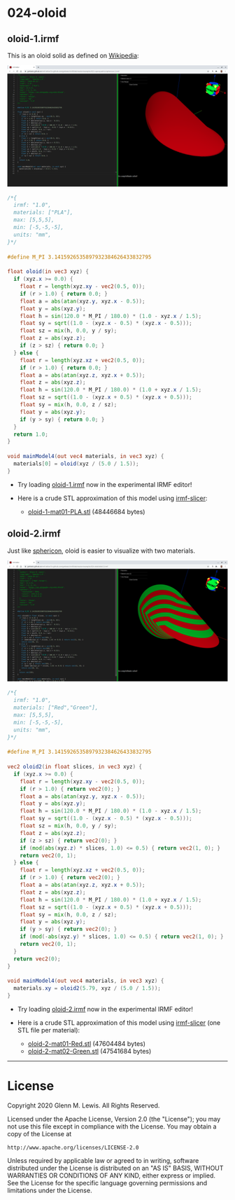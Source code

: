 # 024-oloid

## oloid-1.irmf

This is an oloid solid as defined on [Wikipedia](https://en.wikipedia.org/wiki/Oloid):

![oloid-1.png](oloid-1.png)

```glsl
/*{
  irmf: "1.0",
  materials: ["PLA"],
  max: [5,5,5],
  min: [-5,-5,-5],
  units: "mm",
}*/

#define M_PI 3.1415926535897932384626433832795

float oloid(in vec3 xyz) {
  if (xyz.x >= 0.0) {
    float r = length(xyz.xy - vec2(0.5, 0));
    if (r > 1.0) { return 0.0; }
    float a = abs(atan(xyz.y, xyz.x - 0.5));
    float y = abs(xyz.y);
    float h = sin(120.0 * M_PI / 180.0) * (1.0 - xyz.x / 1.5);
    float sy = sqrt((1.0 - (xyz.x - 0.5) * (xyz.x - 0.5)));
    float sz = mix(h, 0.0, y / sy);
    float z = abs(xyz.z);
    if (z > sz) { return 0.0; }
  } else {
    float r = length(xyz.xz + vec2(0.5, 0));
    if (r > 1.0) { return 0.0; }
    float a = abs(atan(xyz.z, xyz.x + 0.5));
    float z = abs(xyz.z);
    float h = sin(120.0 * M_PI / 180.0) * (1.0 + xyz.x / 1.5);
    float sz = sqrt((1.0 - (xyz.x + 0.5) * (xyz.x + 0.5)));
    float sy = mix(h, 0.0, z / sz);
    float y = abs(xyz.y);
    if (y > sy) { return 0.0; }
  }
  return 1.0;
}

void mainModel4(out vec4 materials, in vec3 xyz) {
  materials[0] = oloid(xyz / (5.0 / 1.5));
}
```

* Try loading [oloid-1.irmf](https://gmlewis.github.io/irmf-editor/?s=github.com/gmlewis/irmf/blob/master/examples/024-oloid/oloid-1.irmf) now in the experimental IRMF editor!

* Here is a crude STL approximation of this model
  using [irmf-slicer](https://github.com/gmlewis/irmf-slicer):
  - [oloid-1-mat01-PLA.stl](oloid-1-mat01-PLA.stl) (48446684 bytes)

## oloid-2.irmf

Just like [sphericon](https://github.com/gmlewis/irmf/tree/master/examples/022-superquadrics#sphericon-2irmf),
oloid is easier to visualize with two materials.

![oloid-2.png](oloid-2.png)

```glsl
/*{
  irmf: "1.0",
  materials: ["Red","Green"],
  max: [5,5,5],
  min: [-5,-5,-5],
  units: "mm",
}*/

#define M_PI 3.1415926535897932384626433832795

vec2 oloid2(in float slices, in vec3 xyz) {
  if (xyz.x >= 0.0) {
    float r = length(xyz.xy - vec2(0.5, 0));
    if (r > 1.0) { return vec2(0); }
    float a = abs(atan(xyz.y, xyz.x - 0.5));
    float y = abs(xyz.y);
    float h = sin(120.0 * M_PI / 180.0) * (1.0 - xyz.x / 1.5);
    float sy = sqrt((1.0 - (xyz.x - 0.5) * (xyz.x - 0.5)));
    float sz = mix(h, 0.0, y / sy);
    float z = abs(xyz.z);
    if (z > sz) { return vec2(0); }
    if (mod(abs(xyz.z) * slices, 1.0) <= 0.5) { return vec2(1, 0); }
    return vec2(0, 1);
  } else {
    float r = length(xyz.xz + vec2(0.5, 0));
    if (r > 1.0) { return vec2(0); }
    float a = abs(atan(xyz.z, xyz.x + 0.5));
    float z = abs(xyz.z);
    float h = sin(120.0 * M_PI / 180.0) * (1.0 + xyz.x / 1.5);
    float sz = sqrt((1.0 - (xyz.x + 0.5) * (xyz.x + 0.5)));
    float sy = mix(h, 0.0, z / sz);
    float y = abs(xyz.y);
    if (y > sy) { return vec2(0); }
    if (mod(-abs(xyz.y) * slices, 1.0) <= 0.5) { return vec2(1, 0); }
    return vec2(0, 1);
  }
  return vec2(0);
}

void mainModel4(out vec4 materials, in vec3 xyz) {
  materials.xy = oloid2(5.79, xyz / (5.0 / 1.5));
}
```

* Try loading [oloid-2.irmf](https://gmlewis.github.io/irmf-editor/?s=github.com/gmlewis/irmf/blob/master/examples/024-oloid/oloid-2.irmf) now in the experimental IRMF editor!

* Here is a crude STL approximation of this model
  using [irmf-slicer](https://github.com/gmlewis/irmf-slicer)
  (one STL file per material):
  - [oloid-2-mat01-Red.stl](oloid-2-mat01-Red.stl) (47604484 bytes)
  - [oloid-2-mat02-Green.stl](oloid-2-mat02-Green.stl) (47541684 bytes)

----------------------------------------------------------------------

# License

Copyright 2020 Glenn M. Lewis. All Rights Reserved.

Licensed under the Apache License, Version 2.0 (the "License");
you may not use this file except in compliance with the License.
You may obtain a copy of the License at

    http://www.apache.org/licenses/LICENSE-2.0

Unless required by applicable law or agreed to in writing, software
distributed under the License is distributed on an "AS IS" BASIS,
WITHOUT WARRANTIES OR CONDITIONS OF ANY KIND, either express or implied.
See the License for the specific language governing permissions and
limitations under the License.
